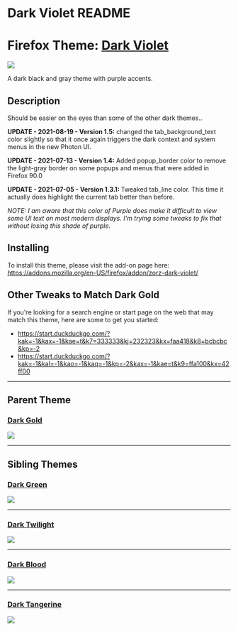 Dark Violet README
==================





# Firefox Theme: [Dark Violet](https://addons.mozilla.org/en-US/firefox/addon/zorz-dark-violet/)
![](https://addons.cdn.mozilla.net/user-media/version-previews/full/3854/3854880.svg?modified=1625544912)


A dark black and gray theme with purple accents. 

## Description
Should be easier on the eyes than some of the other dark themes..  

<b>UPDATE - 2021-08-19 - Version 1.5:</b> changed the tab_background_text color slightly so that it once again triggers the dark context and system menus in the new Photon UI.

<b>UPDATE - 2021-07-13 - Version 1.4:</b> Added popup_border color to remove the light-gray border on some popups and menus that were added in Firefox 90.0

<b>UPDATE - 2021-07-05 - Version 1.3.1: </b>Tweaked tab_line color. This time it actually does highlight the current tab better than before.

<i>
NOTE: I am aware that this color of Purple does make it difficult to view some UI text on most modern displays.   I'm trying some tweaks to fix that without losing this shade of purple.  
 </i>
  

## Installing

To install this theme, please visit the add-on page here: https://addons.mozilla.org/en-US/firefox/addon/zorz-dark-violet/


## Other Tweaks to Match Dark Gold

If you're looking for a search engine or start page on the web that may match this theme, here are some to get you started: 
 - https://start.duckduckgo.com/?kak=-1&kax=-1&kae=t&k7=333333&kj=232323&kx=faa418&k8=bcbcbc&kp=-2
 - https://start.duckduckgo.com/?kak=-1&kal=-1&kao=-1&kaq=-1&kp=-2&kax=-1&kae=t&k9=ffa100&kx=42ff00



---

## Parent Theme

### **[Dark Gold](https://addons.mozilla.org/en-US/firefox/addon/dark-gold/)**
![](https://addons.cdn.mozilla.net/user-media/version-previews/full/3854/3854886.svg?modified=1625545191)


---

## Sibling Themes



### [Dark Green](https://addons.mozilla.org/en-US/firefox/addon/zorz-dark-green/)
![](https://addons.cdn.mozilla.net/user-media/version-previews/full/3854/3854890.svg?modified=1625545228)

---
### [Dark Twilight](https://addons.mozilla.org/en-US/firefox/addon/zorz-dark-twilight/)
![](https://addons.cdn.mozilla.net/user-media/version-previews/full/3854/3854888.svg?modified=1625545212)

---
### [Dark Blood](https://addons.mozilla.org/en-US/firefox/addon/zorz-dark-blood/)
![](https://addons.cdn.mozilla.net/user-media/version-previews/full/3854/3854884.svg?modified=1625545167)

---
### [Dark Tangerine](https://addons.mozilla.org/en-US/firefox/addon/dark-tangerine/)  
![](https://addons.cdn.mozilla.net/user-media/version-previews/full/3854/3854882.svg?modified=1625545143)
